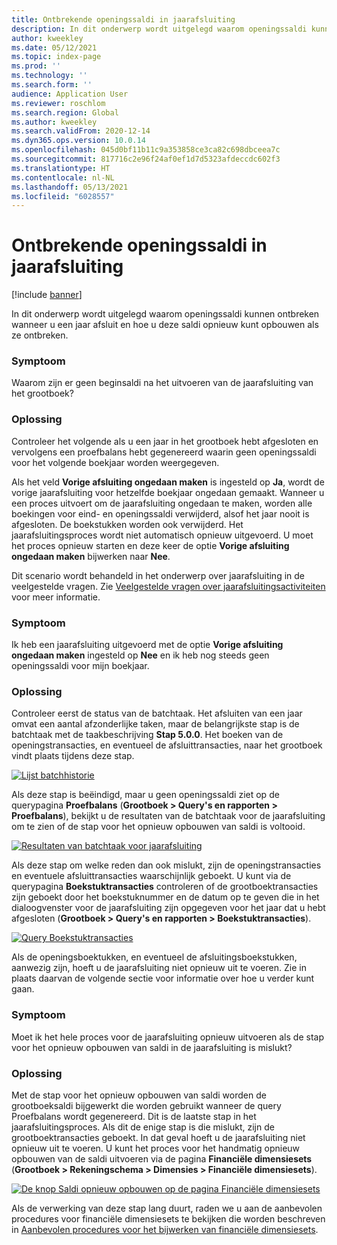 ```yaml
---
title: Ontbrekende openingssaldi in jaarafsluiting
description: In dit onderwerp wordt uitgelegd waarom openingssaldi kunnen ontbreken wanneer u een jaar afsluit en hoe u deze saldi opnieuw kunt opbouwen als ze ontbreken.
author: kweekley
ms.date: 05/12/2021
ms.topic: index-page
ms.prod: ''
ms.technology: ''
ms.search.form: ''
audience: Application User
ms.reviewer: roschlom
ms.search.region: Global
ms.author: kweekley
ms.search.validFrom: 2020-12-14
ms.dyn365.ops.version: 10.0.14
ms.openlocfilehash: 045d0bf11b11c9a353858ce3ca82c698dbceea7c
ms.sourcegitcommit: 817716c2e96f24af0ef1d7d5323afdeccdc602f3
ms.translationtype: HT
ms.contentlocale: nl-NL
ms.lasthandoff: 05/13/2021
ms.locfileid: "6028557"
---
```

# <a name="year-end-close-missing-opening-balances"></a>Ontbrekende openingssaldi in jaarafsluiting

[!include [banner](../includes/banner.md)]

In dit onderwerp wordt uitgelegd waarom openingssaldi kunnen ontbreken wanneer u een jaar afsluit en hoe u deze saldi opnieuw kunt opbouwen als ze ontbreken.

### <a name="symptom"></a>Symptoom

Waarom zijn er geen beginsaldi na het uitvoeren van de jaarafsluiting van het grootboek? 

### <a name="resolution"></a>Oplossing

Controleer het volgende als u een jaar in het grootboek hebt afgesloten en vervolgens een proefbalans hebt gegenereerd waarin geen openingssaldi voor het volgende boekjaar worden weergegeven.

Als het veld **Vorige afsluiting ongedaan maken** is ingesteld op **Ja**, wordt de vorige jaarafsluiting voor hetzelfde boekjaar ongedaan gemaakt. Wanneer u een proces uitvoert om de jaarafsluiting ongedaan te maken, worden alle boekingen voor eind- en openingssaldi verwijderd, alsof het jaar nooit is afgesloten. De boekstukken worden ook verwijderd. Het jaarafsluitingsproces wordt niet automatisch opnieuw uitgevoerd. U moet het proces opnieuw starten en deze keer de optie **Vorige afsluiting ongedaan maken** bijwerken naar **Nee**.

Dit scenario wordt behandeld in het onderwerp over jaarafsluiting in de veelgestelde vragen. Zie [Veelgestelde vragen over jaarafsluitingsactiviteiten](faq-year-end-activities.md) voor meer informatie.

### <a name="symptom"></a>Symptoom

Ik heb een jaarafsluiting uitgevoerd met de optie **Vorige afsluiting ongedaan maken** ingesteld op **Nee** en ik heb nog steeds geen openingssaldi voor mijn boekjaar.

### <a name="resolution"></a>Oplossing

Controleer eerst de status van de batchtaak. Het afsluiten van een jaar omvat een aantal afzonderlijke taken, maar de belangrijkste stap is de batchtaak met de taakbeschrijving **Stap 5.0.0**. Het boeken van de openingstransacties, en eventueel de afsluittransacties, naar het grootboek vindt plaats tijdens deze stap. 

[![Lijst batchhistorie](./media/yec-mssng-open-blnces-01.png)](./media/yec-mssng-open-blnces-01.png)

Als deze stap is beëindigd, maar u geen openingssaldi ziet op de querypagina **Proefbalans** (**Grootboek > Query's en rapporten > Proefbalans**), bekijkt u de resultaten van de batchtaak voor de jaarafsluiting om te zien of de stap voor het opnieuw opbouwen van saldi is voltooid.

[![Resultaten van batchtaak voor jaarafsluiting](./media/yec-mssng-open-blnces-02.png)](./media/yec-mssng-open-blnces-02.png)

Als deze stap om welke reden dan ook mislukt, zijn de openingstransacties en eventuele afsluittransacties waarschijnlijk geboekt. U kunt via de querypagina **Boekstuktransacties** controleren of de grootboektransacties zijn geboekt door het boekstuknummer en de datum op te geven die in het dialoogvenster voor de jaarafsluiting zijn opgegeven voor het jaar dat u hebt afgesloten (**Grootboek > Query's en rapporten > Boekstuktransacties**).

[![Query Boekstuktransacties](./media/yec-mssng-open-blnces-03.png)](./media/yec-mssng-open-blnces-03.png)

Als de openingsboektukken, en eventueel de afsluitingsboekstukken, aanwezig zijn, hoeft u de jaarafsluiting niet opnieuw uit te voeren. Zie in plaats daarvan de volgende sectie voor informatie over hoe u verder kunt gaan.

### <a name="symptom"></a>Symptoom

Moet ik het hele proces voor de jaarafsluiting opnieuw uitvoeren als de stap voor het opnieuw opbouwen van saldi in de jaarafsluiting is mislukt?

### <a name="resolution"></a>Oplossing

Met de stap voor het opnieuw opbouwen van saldi worden de grootboeksaldi bijgewerkt die worden gebruikt wanneer de query Proefbalans wordt gegenereerd.  Dit is de laatste stap in het jaarafsluitingsproces.  Als dit de enige stap is die mislukt, zijn de grootboektransacties geboekt.  In dat geval hoeft u de jaarafsluiting niet opnieuw uit te voeren. U kunt het proces voor het handmatig opnieuw opbouwen van de saldi uitvoeren via de pagina **Financiële dimensiesets** (**Grootboek > Rekeningschema > Dimensies > Financiële dimensiesets**).

[![De knop Saldi opnieuw opbouwen op de pagina Financiële dimensiesets](./media/yec-mssng-open-blnces-04.png)](./media/yec-mssng-open-blnces-04.png)

Als de verwerking van deze stap lang duurt, raden we u aan de aanbevolen procedures voor financiële dimensiesets te bekijken die worden beschreven in [Aanbevolen procedures voor het bijwerken van financiële dimensiesets](https://community.dynamics.com/365/financeandoperations/b/dynamics-365-finance-blog/posts/best-practices-for-updating-financial-dimension-set-dimension-sets). 

